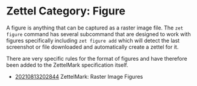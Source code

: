 # Zettel Category: Figure

A figure is anything that can be captured as a raster image file. The
`zet figure` command has several subcommand that are designed to work
with figures specifically including `zet figure add` which will detect
the last screenshot or file downloaded and automatically create a zettel
for it.

There are very specific rules for the format of figures and have
therefore been added to the ZettelMark specification itself.

* [20210813202844](/20210813202844/) ZettelMark: Raster Image Figures

